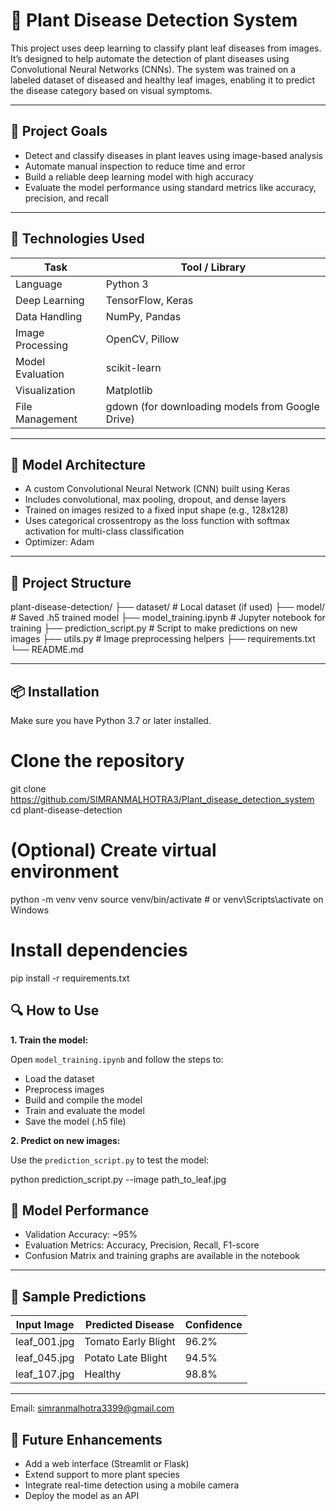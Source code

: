 # 🌿 Plant Disease Detection System

This project uses deep learning to classify plant leaf diseases from images. It’s designed to help automate the detection of plant diseases using Convolutional Neural Networks (CNNs). The system was trained on a labeled dataset of diseased and healthy leaf images, enabling it to predict the disease category based on visual symptoms.

---

## 📌 Project Goals

- Detect and classify diseases in plant leaves using image-based analysis
- Automate manual inspection to reduce time and error
- Build a reliable deep learning model with high accuracy
- Evaluate the model performance using standard metrics like accuracy, precision, and recall

---

## 🧰 Technologies Used

| Task                   | Tool / Library              |
|------------------------|-----------------------------|
| Language               | Python 3                    |
| Deep Learning          | TensorFlow, Keras           |
| Data Handling          | NumPy, Pandas               |
| Image Processing       | OpenCV, Pillow              |
| Model Evaluation       | scikit-learn                |
| Visualization          | Matplotlib                  |
| File Management        | gdown (for downloading models from Google Drive) |

---

## 🧠 Model Architecture

- A custom Convolutional Neural Network (CNN) built using Keras
- Includes convolutional, max pooling, dropout, and dense layers
- Trained on images resized to a fixed input shape (e.g., 128x128)
- Uses categorical crossentropy as the loss function with softmax activation for multi-class classification
- Optimizer: Adam

---

## 📂 Project Structure

plant-disease-detection/
├── dataset/ # Local dataset (if used)
├── model/ # Saved .h5 trained model
├── model_training.ipynb # Jupyter notebook for training
├── prediction_script.py # Script to make predictions on new images
├── utils.py # Image preprocessing helpers
├── requirements.txt
└── README.md

---

## 📦 Installation

Make sure you have Python 3.7 or later installed.


# Clone the repository
git clone https://github.com/SIMRANMALHOTRA3/Plant_disease_detection_system
cd plant-disease-detection

# (Optional) Create virtual environment
python -m venv venv
source venv/bin/activate  # or venv\Scripts\activate on Windows

# Install dependencies
pip install -r requirements.txt



## 🔍 How to Use

**1. Train the model:**

Open `model_training.ipynb` and follow the steps to:

- Load the dataset  
- Preprocess images  
- Build and compile the model  
- Train and evaluate the model  
- Save the model (.h5 file)  

**2. Predict on new images:**

Use the `prediction_script.py` to test the model:

python prediction_script.py --image path_to_leaf.jpg


## 🧪 Model Performance

- Validation Accuracy: ~95%  
- Evaluation Metrics: Accuracy, Precision, Recall, F1-score  
- Confusion Matrix and training graphs are available in the notebook  

---

## 🌿 Sample Predictions

| Input Image    | Predicted Disease      | Confidence |
|----------------|-----------------------|------------|
| leaf_001.jpg   | Tomato Early Blight   | 96.2%      |
| leaf_045.jpg   | Potato Late Blight    | 94.5%      |
| leaf_107.jpg   | Healthy               | 98.8%      |

---
Email: simranmalhotra3399@gmail.com

## 🔮 Future Enhancements

- Add a web interface (Streamlit or Flask)  
- Extend support to more plant species  
- Integrate real-time detection using a mobile camera  
- Deploy the model as an API  

